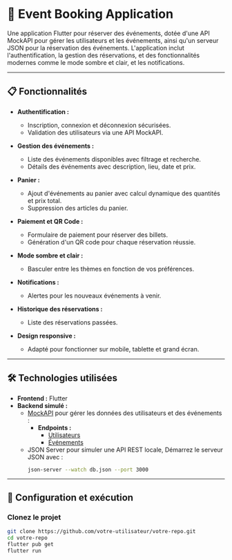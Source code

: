# 🎫 Event Booking Application  

Une application Flutter pour réserver des événements, dotée d'une API MockAPI pour gérer les utilisateurs et les événements, ainsi qu'un serveur JSON pour la réservation des événements. L'application inclut l'authentification, la gestion des réservations, et des fonctionnalités modernes comme le mode sombre et clair, et les notifications.  

---  

## 📋 Fonctionnalités  

- **Authentification :**  
  - Inscription, connexion et déconnexion sécurisées.  
  - Validation des utilisateurs via une API MockAPI.  

- **Gestion des événements :**  
  - Liste des événements disponibles avec filtrage et recherche.  
  - Détails des événements avec description, lieu, date et prix.  

- **Panier :**  
  - Ajout d'événements au panier avec calcul dynamique des quantités et prix total.  
  - Suppression des articles du panier.  

- **Paiement et QR Code :**  
  - Formulaire de paiement pour réserver des billets.  
  - Génération d'un QR code pour chaque réservation réussie.  

- **Mode sombre et clair :**  
  - Basculer entre les thèmes en fonction de vos préférences.  

- **Notifications :**  
  - Alertes pour les nouveaux événements à venir.  

- **Historique des réservations :**  
  - Liste des réservations passées.  

- **Design responsive :**  
  - Adapté pour fonctionner sur mobile, tablette et grand écran.  

---  

## 🛠️ Technologies utilisées  

- **Frontend :** Flutter  
- **Backend simulé :**  
  - [MockAPI](https://mockapi.io/) pour gérer les données des utilisateurs et des événements :  
    - **Endpoints :**  
      - [Utilisateurs](https://mockapi.io/projects/6744e241b4e2e04abea3f4bd/user)  
      - [Événements](https://mockapi.io/projects/6744e241b4e2e04abea3f4bd/events)  
  - JSON Server pour simuler une API REST locale, Démarrez le serveur JSON avec :  
    ```bash
    json-server --watch db.json --port 3000
    ```  

---  

## 🚀 Configuration et exécution  

### Clonez le projet  
```bash  
git clone https://github.com/votre-utilisateur/votre-repo.git  
cd votre-repo  
flutter pub get  
flutter run  
